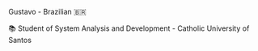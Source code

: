 Gustavo - Brazilian 🇧🇷

📚 Student of System Analysis and Development - Catholic University of Santos



<!---
gustavorzzo/gustavorzzo is a ✨ special ✨ repository because its `README.md` (this file) appears on your GitHub profile.
You can click the Preview link to take a look at your changes.
--->
